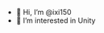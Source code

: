 - 👋 Hi, I’m @ixi150
- 👀 I’m interested in Unity

<!---
ixi150/ixi150 is a ✨ special ✨ repository because its `README.md` (this file) appears on your GitHub profile.
You can click the Preview link to take a look at your changes.
--->
